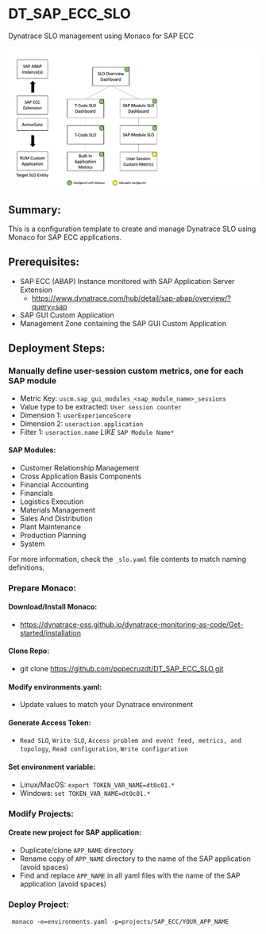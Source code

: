 # DT_SAP_ECC_SLO
Dynatrace SLO management using Monaco for SAP ECC

![Screenshot](https://raw.githubusercontent.com/popecruzdt/DT_SAP_ECC_SLO/main/DT_SAP_ECC_SLO_Diagram.png)

## Summary:
This is a configuration template to create and manage Dynatrace SLO using Monaco for SAP ECC applications.

## Prerequisites:
  * SAP ECC (ABAP) Instance monitored with SAP Application Server Extension
    * https://www.dynatrace.com/hub/detail/sap-abap/overview/?query=sap
  * SAP GUI Custom Application
  * Management Zone containing the SAP GUI Custom Application

## Deployment Steps:
### Manually define user-session custom metrics, one for each SAP module
  * Metric Key: `uscm.sap_gui_modules_<sap_module_name>_sessions`
  * Value type to be extracted: `User session counter`
  * Dimension 1: `userExperienceScore`
  * Dimension 2: `useraction.application`
  * Filter 1: `useraction.name` *LIKE* `SAP Module Name*`

#### SAP Modules:
  * Customer Relationship Management
  * Cross Application Basis Components
  * Financial Accounting
  * Financials
  * Logistics Execution
  * Materials Management
  * Sales And Distribution
  * Plant Maintenance
  * Production Planning
  * System

For more information, check the `_slo.yaml` file contents to match naming definitions.

### Prepare Monaco:
#### Download/Install Monaco:
  * https://dynatrace-oss.github.io/dynatrace-monitoring-as-code/Get-started/installation
#### Clone Repo:
  * git clone https://github.com/popecruzdt/DT_SAP_ECC_SLO.git
#### Modify environments.yaml:
  * Update values to match your Dynatrace environment
#### Generate Access Token:
  * `Read SLO`, `Write SLO`, `Access problem and event feed, metrics, and topology`, `Read configuration`, `Write configuration`
#### Set environment variable:
  * Linux/MacOS: `export TOKEN_VAR_NAME=dt0c01.*`
  * Windows: `set TOKEN_VAR_NAME=dt0c01.*`

### Modify Projects:
#### Create new project for SAP application:
  * Duplicate/clone `APP_NAME` directory
  * Rename copy of `APP_NAME` directory to the name of the SAP application (avoid spaces)
  * Find and replace `APP_NAME` in all yaml files with the name of the SAP application (avoid spaces)

### Deploy Project:
```
 monaco -e=environments.yaml -p=projects/SAP_ECC/YOUR_APP_NAME
```
